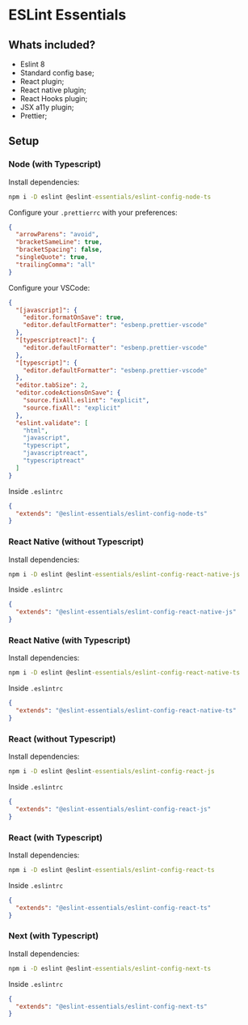 # ESLint Essentials

## Whats included?

- Eslint 8
- Standard config base;
- React plugin;
- React native plugin;
- React Hooks plugin;
- JSX a11y plugin;
- Prettier;

## Setup

### Node (with Typescript)

Install dependencies:

```cmd
npm i -D eslint @eslint-essentials/eslint-config-node-ts
```

Configure your `.prettierrc` with your preferences:

```json
{
  "arrowParens": "avoid",
  "bracketSameLine": true,
  "bracketSpacing": false,
  "singleQuote": true,
  "trailingComma": "all"
}
```

Configure your VSCode:

```json
{
  "[javascript]": {
    "editor.formatOnSave": true,
    "editor.defaultFormatter": "esbenp.prettier-vscode"
  },
  "[typescriptreact]": {
    "editor.defaultFormatter": "esbenp.prettier-vscode"
  },
  "[typescript]": {
    "editor.defaultFormatter": "esbenp.prettier-vscode"
  },
  "editor.tabSize": 2,
  "editor.codeActionsOnSave": {
    "source.fixAll.eslint": "explicit",
    "source.fixAll": "explicit"
  },
  "eslint.validate": [
    "html",
    "javascript",
    "typescript",
    "javascriptreact",
    "typescriptreact"
  ]
}
```

Inside `.eslintrc`

```json
{
  "extends": "@eslint-essentials/eslint-config-node-ts"
}
```

### React Native (without Typescript)

Install dependencies:

```cmd
npm i -D eslint @eslint-essentials/eslint-config-react-native-js
```

Inside `.eslintrc`

```json
{
  "extends": "@eslint-essentials/eslint-config-react-native-js"
}
```

### React Native (with Typescript)

Install dependencies:

```cmd
npm i -D eslint @eslint-essentials/eslint-config-react-native-ts
```

Inside `.eslintrc`

```json
{
  "extends": "@eslint-essentials/eslint-config-react-native-ts"
}
```

### React (without Typescript)

Install dependencies:

```cmd
npm i -D eslint @eslint-essentials/eslint-config-react-js
```

Inside `.eslintrc`

```json
{
  "extends": "@eslint-essentials/eslint-config-react-js"
}
```

### React (with Typescript)

Install dependencies:

```cmd
npm i -D eslint @eslint-essentials/eslint-config-react-ts
```

Inside `.eslintrc`

```json
{
  "extends": "@eslint-essentials/eslint-config-react-ts"
}
```

### Next (with Typescript)

Install dependencies:

```cmd
npm i -D eslint @eslint-essentials/eslint-config-next-ts
```

Inside `.eslintrc`

```json
{
  "extends": "@eslint-essentials/eslint-config-next-ts"
}
```
